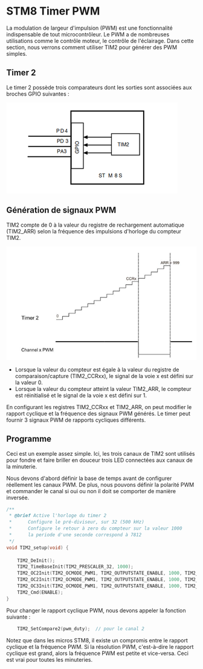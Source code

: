 ﻿# STM8 Timer PWM

La modulation de largeur d'impulsion (PWM) est une fonctionnalité indispensable de tout microcontrôleur. Le PWM a de nombreuses utilisations comme le contrôle moteur,  le contrôle de l'éclairage. Dans cette section, nous verrons comment utiliser TIM2 pour générer des PWM simples.

## Timer 2
Le timer 2 possède trois comparateurs dont les sorties sont associées aux broches GPIO suivantes :

![timer 2](/04_pwm/Timer2.png)
 

##  Génération de signaux PWM

TIM2 compte de 0 à la valeur du registre de rechargement automatique (TIM2_ARR) selon la fréquence des impulsions d'horloge du compteur TIM2.

![pwm_generation](/04_pwm/pwm_generation.png)


 - Lorsque la valeur du compteur est égale à la valeur du registre de comparaison/capture (TIM2_CCRxx), le signal de la voie x est défini sur la valeur 0.
 - Lorsque la valeur du compteur atteint la valeur TIM2_ARR, le compteur
   est réinitialisé et le signal de la voie x est défini sur 1.

En configurant les registres TIM2_CCRxx et TIM2_ARR, on peut  modifier le rapport cyclique et la fréquence des signaux PWM générés.
Le timer peut fournir  3 signaux PWM de rapports cycliques différents.




## Programme
Ceci est un exemple assez simple. Ici, les trois canaux de TIM2 sont utilisés pour fondre et faire briller en douceur trois LED connectées aux canaux de la minuterie.

Nous devons d'abord définir la base de temps avant de configurer réellement les canaux PWM.  De plus, nous pouvons définir la polarité PWM et commander le canal si oui ou non il doit se comporter de manière inversée.
```c
/**
 * @brief Active l'horloge du timer 2
 *      Configure le pré-diviseur, sur 32 (500 kHz)
 *      Configure le retour à zero du compteur sur la valeur 1000
 *      la periode d'une seconde correspond à 7812
 */
void TIM2_setup(void) {

    TIM2_DeInit();
    TIM2_TimeBaseInit(TIM2_PRESCALER_32, 1000);
    TIM2_OC2Init(TIM2_OCMODE_PWM1, TIM2_OUTPUTSTATE_ENABLE, 1000, TIM2_OCPOLARITY_HIGH);
    TIM2_OC2Init(TIM2_OCMODE_PWM1, TIM2_OUTPUTSTATE_ENABLE, 1000, TIM2_OCPOLARITY_LOW);
    TIM2_OC3Init(TIM2_OCMODE_PWM1, TIM2_OUTPUTSTATE_ENABLE, 1000, TIM2_OCPOLARITY_HIGH);
    TIM2_Cmd(ENABLE);
}
```
Pour changer le rapport cyclique PWM, nous devons appeler la fonction suivante :
```c
	TIM2_SetCompare2(pwm_duty);  // pour le canal 2
```
Notez que dans les micros STM8, il existe un compromis entre le rapport cyclique et la fréquence PWM. Si la résolution PWM, c'est-à-dire le rapport cyclique est grand, alors la fréquence PWM est petite et vice-versa. Ceci est vrai pour toutes les minuteries.

